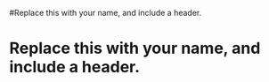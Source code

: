 #Replace this with your name, and include a header.
# Replace this with your name, and include a header.
